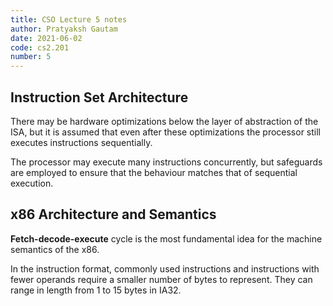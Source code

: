 ```yaml
---
title: CSO Lecture 5 notes
author: Pratyaksh Gautam
date: 2021-06-02
code: cs2.201
number: 5
---
```


## Instruction Set Architecture

There may be hardware optimizations below the layer of abstraction of the ISA, but it is assumed
that even after these optimizations the processor still executes instructions sequentially.

The processor may execute many instructions concurrently, but safeguards are employed to ensure
that the behaviour matches that of sequential execution.

## x86 Architecture and Semantics

**Fetch-decode-execute** cycle is the most fundamental idea for the machine semantics of the x86.

In the instruction format, commonly used instructions and instructions with fewer operands
require a smaller number of bytes to represent. They can range in length from 1 to 15 bytes in IA32.
